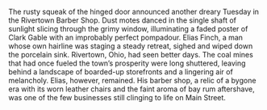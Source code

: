 The rusty squeak of the hinged door announced another dreary Tuesday in the Rivertown Barber Shop.  Dust motes danced in the single shaft of sunlight slicing through the grimy window, illuminating a faded poster of Clark Gable with an improbably perfect pompadour.  Elias Finch, a man whose own hairline was staging a steady retreat, sighed and wiped down the porcelain sink. Rivertown, Ohio, had seen better days. The coal mines that had once fueled the town’s prosperity were long shuttered, leaving behind a landscape of boarded-up storefronts and a lingering air of melancholy.  Elias, however, remained. His barber shop, a relic of a bygone era with its worn leather chairs and the faint aroma of bay rum aftershave, was one of the few businesses still clinging to life on Main Street.
